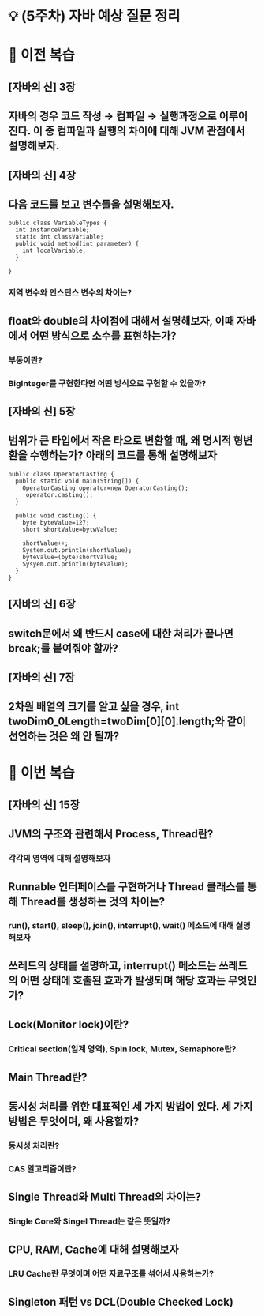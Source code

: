 # 💡 (5주차) 자바 예상 질문 정리

# 📜 이전 복습

## [자바의 신] 3장

## 자바의 경우 코드 작성 → 컴파일 → 실행과정으로 이루어진다. 이 중 컴파일과 실행의 차이에 대해 JVM 관점에서 설명해보자.

## [자바의 신] 4장

## 다음 코드를 보고 변수들을 설명해보자.

````
public class VariableTypes {
  int instanceVariable;
  static int classVariable;
  public void method(int parameter) {
    int localVariable;
  }

}
````

### 지역 변수와 인스턴스 변수의 차이는?

## float와 double의 차이점에 대해서 설명해보자, 이때 자바에서 어떤 방식으로 소수를 표현하는가?

### 부동이란?

### BigInteger를 구현한다면 어떤 방식으로 구현할 수 있을까?

## [자바의 신] 5장

## 범위가 큰 타입에서 작은 타으로 변환할 때, 왜 명시적 형변환을 수행하는가? 아래의 코드를 통해 설명해보자
````
public class OperatorCasting {
  public static void main(String[]) {
    OperatorCasting operator=new OperatorCasting();
     operator.casting();
  }
  
  public void casting() {
    byte byteValue=127;
    short shortValue=bytwValue;
    
    shortValue++;
    System.out.println(shortValue);
    byteValue=(byte)shortValue;
    Sysyem.out.println(byteValue);
  }
}
````

## [자바의 신] 6장

## switch문에서 왜 반드시 case에 대한 처리가 끝나면 break;를 붙여줘야 할까?

## [자바의 신] 7장

## 2차원 배열의 크기를 알고 싶을 경우, int twoDim0_0Length=twoDim[0][0].length;와 같이 선언하는 것은 왜 안 될까?

# 📜 이번 복습

## [자바의 신] 15장

## JVM의 구조와 관련해서 Process, Thread란?

### 각각의 영역에 대해 설명해보자

## Runnable 인터페이스를 구현하거나 Thread 클래스를 통해 Thread를 생성하는 것의 차이는?

### run(), start(), sleep(), join(), interrupt(), wait() 메소드에 대해 설명해보자

## 쓰레드의 상태를 설명하고, interrupt() 메소드는 쓰레드의 어떤 상태에 호출된 효과가 발생되며 해당 효과는 무엇인가?

## Lock(Monitor lock)이란?

### Critical section(임계 영역), Spin lock, Mutex, Semaphore란?

## Main Thread란?

## 동시성 처리를 위한 대표적인 세 가지 방법이 있다. 세 가지 방법은 무엇이며, 왜 사용할까?

### 동시성 처리란?

### CAS 알고리즘이란?

## Single Thread와 Multi Thread의 차이는?

### Single Core와 Singel Thread는 같은 뜻일까?

## CPU, RAM, Cache에 대해 설명해보자

### LRU Cache란 무엇이며 어떤 자료구조를 섞어서 사용하는가?

## Singleton 패턴 vs DCL(Double Checked Lock)
